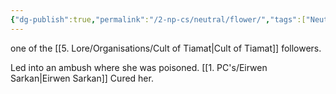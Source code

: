 ```yaml
---
{"dg-publish":true,"permalink":"/2-np-cs/neutral/flower/","tags":["Neutral"]}
---
```


one of the [[5. Lore/Organisations/Cult of Tiamat\|Cult of Tiamat]] followers.

Led into an ambush where she was poisoned.  [[1. PC's/Eirwen Sarkan\|Eirwen Sarkan]] Cured her.